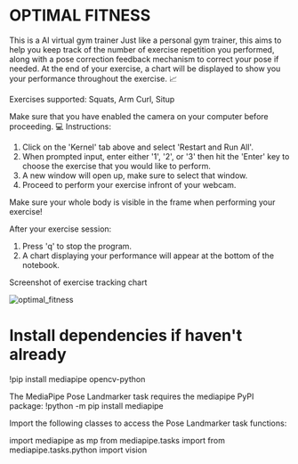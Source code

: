# OPTIMAL FITNESS  
This is a AI virtual gym trainer
Just like a personal gym trainer, this aims to help you keep track of the number of exercise repetition you performed, along with a pose correction feedback mechanism to correct your pose if needed.
At the end of your exercise, a chart will be displayed to show you your performance throughout the exercise. 📈

Exercises supported: Squats, Arm Curl, Situp

Make sure that you have enabled the camera on your computer before proceeding. 💻 
Instructions:
1. Click on the 'Kernel' tab above and select 'Restart and Run All'.
2. When prompted input, enter either '1', '2', or '3' then hit the 'Enter' key to choose the exercise that you would like to perform.
3. A new window will open up, make sure to select that window.
4. Proceed to perform your exercise infront of your webcam.

Make sure your whole body is visible in the frame when performing your exercise!

After your exercise session:
1. Press 'q' to stop the program.
2. A chart displaying your performance will appear at the bottom of the notebook.

Screenshot of exercise tracking chart

![optimal_fitness](https://github.com/HeshiyaGaya3/optimal_fitness/assets/114100105/b8c407eb-3844-44ad-9e3b-eec6927fcf3c)

# Install dependencies if haven't already

  !pip install mediapipe opencv-python

The MediaPipe Pose Landmarker task requires the mediapipe PyPI package:
    !python -m pip install mediapipe

Import the following classes to access the Pose Landmarker task functions:

  import mediapipe as mp
  from mediapipe.tasks import 
  from mediapipe.tasks.python import vision


